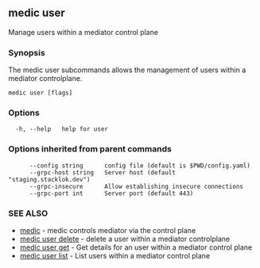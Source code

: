 ## medic user

Manage users within a mediator control plane

### Synopsis

The medic user subcommands allows the management of users within
a mediator controlplane.

```
medic user [flags]
```

### Options

```
  -h, --help   help for user
```

### Options inherited from parent commands

```
      --config string      config file (default is $PWD/config.yaml)
      --grpc-host string   Server host (default "staging.stacklok.dev")
      --grpc-insecure      Allow establishing insecure connections
      --grpc-port int      Server port (default 443)
```

### SEE ALSO

* [medic](medic.md)	 - medic controls mediator via the control plane
* [medic user delete](medic_user_delete.md)	 - delete a user within a mediator controlplane
* [medic user get](medic_user_get.md)	 - Get details for an user within a mediator control plane
* [medic user list](medic_user_list.md)	 - List users within a mediator control plane

